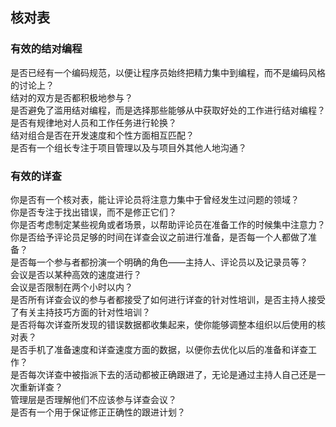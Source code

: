## 核对表

### 有效的结对编程

是否已经有一个编码规范，以便让程序员始终把精力集中到编程，而不是编码风格的讨论上？  
结对的双方是否都积极地参与？  
是否避免了滥用结对编程，而是选择那些能够从中获取好处的工作进行结对编程？  
是否有规律地对人员和工作任务进行轮换？  
结对组合是否在开发速度和个性方面相互匹配？  
是否有一个组长专注于项目管理以及与项目外其他人地沟通？  

### 有效的详查

你是否有一个核对表，能让评论员将注意力集中于曾经发生过问题的领域？  
你是否专注于找出错误，而不是修正它们？  
你是否考虑制定某些视角或者场景，以帮助评论员在准备工作的时候集中注意力？  
你是否给予评论员足够的时间在详查会议之前进行准备，是否每一个人都做了准备？  
是否每一个参与者都扮演一个明确的角色——主持人、评论员以及记录员等？  
会议是否以某种高效的速度进行？  
会议是否限制在两个小时以内？  
是否所有详查会议的参与者都接受了如何进行详查的针对性培训，是否主持人接受了有关主持技巧方面的针对性培训？  
是否将每次详查所发现的错误数据都收集起来，使你能够调整本组织以后使用的核对表？  
是否手机了准备速度和详查速度方面的数据，以便你去优化以后的准备和详查工作？  
是否每次详查中被指派下去的活动都被正确跟进了，无论是通过主持人自己还是一次重新详查？  
管理层是否理解他们不应该参与详查会议？  
是否有一个用于保证修正正确性的跟进计划？